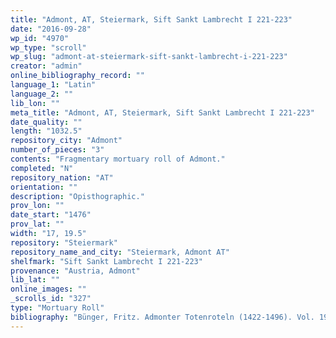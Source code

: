 ```yaml
---
title: "Admont, AT, Steiermark, Sift Sankt Lambrecht I 221-223"
date: "2016-09-28"
wp_id: "4970"
wp_type: "scroll"
wp_slug: "admont-at-steiermark-sift-sankt-lambrecht-i-221-223"
creator: "admin"
online_bibliography_record: ""
language_1: "Latin"
language_2: ""
lib_lon: ""
meta_title: "Admont, AT, Steiermark, Sift Sankt Lambrecht I 221-223"
date_quality: ""
length: "1032.5"
repository_city: "Admont"
number_of_pieces: "3"
contents: "Fragmentary mortuary roll of Admont."
completed: "N"
repository_nation: "AT"
orientation: ""
description: "Opisthographic."
prov_lon: ""
date_start: "1476"
prov_lat: ""
width: "17, 19.5"
repository: "Steiermark"
repository_name_and_city: "Steiermark, Admont AT"
shelfmark: "Sift Sankt Lambrecht I 221-223"
provenance: "Austria, Admont"
lib_lat: ""
online_images: ""
_scrolls_id: "327"
type: "Mortuary Roll"
bibliography: "Bünger, Fritz. Admonter Totenroteln (1422-1496). Vol. 19. Beiträge Zur Geschichte Des Alten Mönchtums Und Des Benediktinerordens. Münster in Westfalia: Aschendorff, 1935.<br/> Dufour, Jean. Les Rouleaux Des Morts. Vol. 3. Monumenta Palaeographica Medii Aevi. Series Gallica. Turnhout: Brepols, 2009, no. 367."
---
```



